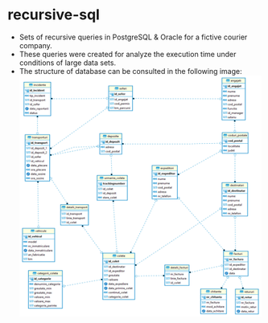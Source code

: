 # recursive-sql
- Sets of recursive queries in PostgreSQL &amp; Oracle for a fictive courier company. 
- These queries were created for analyze the execution time under conditions of large data sets. 
- The structure of database can be consulted in the following image: 
![Database structure](https://raw.githubusercontent.com/Daniel-Cristian/recursive-sql/main/E-R%20Diagram%20of%20database.png)



